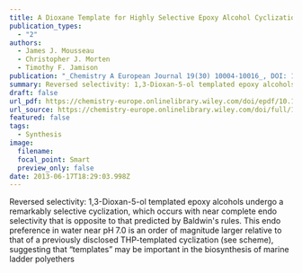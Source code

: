 ```yaml
---
title: A Dioxane Template for Highly Selective Epoxy Alcohol Cyclizations
publication_types:
  - "2"
authors:
  - James J. Mousseau
  - Christopher J. Morten
  - Timothy F. Jamison
publication: "_Chemistry A European Journal 19(30) 10004-10016_, DOI: 10.1002/chem.201300845" 
summary: Reversed selectivity: 1,3-Dioxan-5-ol templated epoxy alcohols undergo a remarkably selective cyclization, which occurs with near complete endo selectivity that is opposite to that predicted by Baldwin's rules. This endo preference in water near pH 7.0 is an order of magnitude larger relative to that of a previously disclosed THP-templated cyclization (see scheme), suggesting that “templates” may be important in the biosynthesis of marine ladder polyethers
draft: false
url_pdf: https://chemistry-europe.onlinelibrary.wiley.com/doi/epdf/10.1002/chem.201300845
url_source: https://chemistry-europe.onlinelibrary.wiley.com/doi/full/10.1002/chem.201300845
featured: false
tags:
  - Synthesis
image:
  filename: 
  focal_point: Smart
  preview_only: false
date: 2013-06-17T18:29:03.998Z
---
```

  Reversed selectivity: 1,3-Dioxan-5-ol templated epoxy alcohols undergo a remarkably selective cyclization, which occurs with near complete endo selectivity that is opposite to that predicted by Baldwin's rules. This endo preference in water near pH 7.0 is an order of magnitude larger relative to that of a previously disclosed THP-templated cyclization (see scheme), suggesting that “templates” may be important in the biosynthesis of marine ladder polyethers
